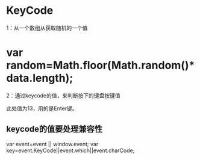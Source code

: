 # KeyCode


1：从一个数组从获取随机的一个值

# var random=Math.floor(Math.random()*data.length);  #


2：通过keycode的值，来判断按下的键盘按键值

   此处值为13，用的是Enter键。
   
   ## keycode的值要处理兼容性 ##
   
   var event=event || window.event;
   var key=event.KeyCode||event.which||event.charCode;
